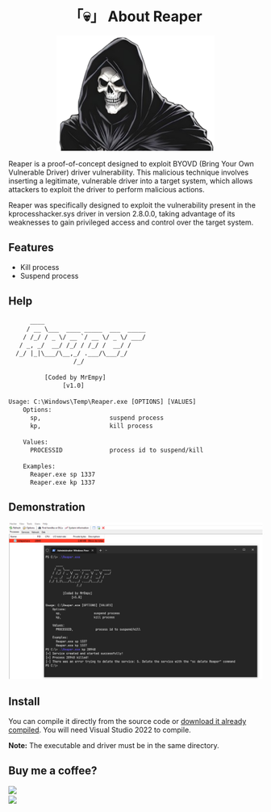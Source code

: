 <h1 align="center">「💀」 About Reaper</h1>

<p align="center"><img src="assets/image.png" leigth="312" width="312"/></p>

Reaper is a proof-of-concept designed to exploit BYOVD (Bring Your Own Vulnerable Driver) driver vulnerability. This malicious technique involves inserting a legitimate, vulnerable driver into a target system, which allows attackers to exploit the driver to perform malicious actions.

Reaper was specifically designed to exploit the vulnerability present in the kprocesshacker.sys driver in version 2.8.0.0, taking advantage of its weaknesses to gain privileged access and control over the target system.

## Features

* Kill process
* Suspend process

## Help

```
      ____
     / __ \___  ____ _____  ___  _____
    / /_/ / _ \/ __ `/ __ \/ _ \/ ___/
   / _, _/  __/ /_/ / /_/ /  __/ /
  /_/ |_|\___/\__,_/ .___/\___/_/
                  /_/

          [Coded by MrEmpy]
               [v1.0]

Usage: C:\Windows\Temp\Reaper.exe [OPTIONS] [VALUES]
    Options:
      sp,                   suspend process
      kp,                   kill process

    Values:
      PROCESSID             process id to suspend/kill

    Examples:
      Reaper.exe sp 1337
      Reaper.exe kp 1337
```

## Demonstration

![](assets/poc.png)

## Install

You can compile it directly from the source code or [download it already compiled](https://github.com/MrEmpy/Reaper/releases/). You will need Visual Studio 2022 to compile.

**Note:** The executable and driver must be in the same directory.


## Buy me a coffee?

<a href="https://livepix.gg/mrempy" target="_blank">
  <img src="https://static.livepix.gg/images/logo.svg" height="50" widght="50">
</a>
</br>
<a href="https://www.buymeacoffee.com/mrempy" target="_blank">
  <img src="https://play-lh.googleusercontent.com/aMb_Qiolzkq8OxtQZ3Af2j8Zsp-ZZcNetR9O4xSjxH94gMA5c5gpRVbpg-3f_0L7vlo" height="50" widght="50">
</a>
